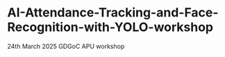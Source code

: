 # AI-Attendance-Tracking-and-Face-Recognition-with-YOLO-workshop
24th March 2025 GDGoC APU workshop
